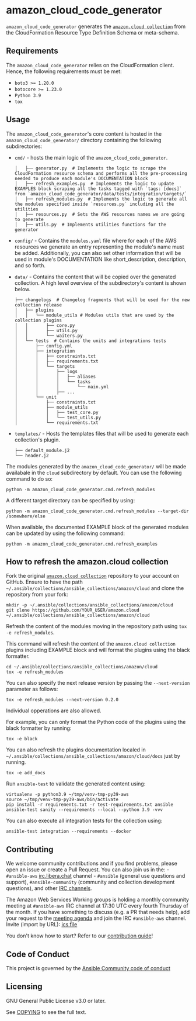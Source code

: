 # amazon_cloud_code_generator

`amazon_cloud_code_generator` generates the [``amazon.cloud collection``](https://github.com/ansible-collections/amazon.cloud) from the CloudFormation Resource Type Definition Schema or meta-schema.

## Requirements

The `amazon_cloud_code_generator` relies on the CloudFormation client. Hence, the following requirements must be met:
- `boto3 >= 1.20.0`
- `botocore >= 1.23.0`
- `Python 3.9`
- `tox`

## Usage

The `amazon_cloud_code_generator`'s core content is hosted in the `amazon_cloud_code_generator/` directory containing the following subdirectories:

- `cmd/` - hosts the main logic of the `amazon_cloud_code_generator`.
    ```
    │   ├── generator.py  # Implements the logic to scrape the CloudFormation resource schema and performs all the pre-processing needed to produce each module's DOCUMENTATION block
    │   ├── refresh_examples.py  # Implements the logic to update EXAMPLES block scraping all the tasks tagged with `tags: [docs]` from `amazon_cloud_code_generator/data/tests/integration/targets/`
    │   ├── refresh_modules.py  # Implements the logic to generate all the modules specified inside `resources.py` including all the utilities
    │   ├── resources.py  # Sets the AWS resources names we are going to generate  
    │   ├── utils.py  # Implements utilities functions for the generator
    ```

- `config/` - Contains the `modules.yaml` file where for each of the AWS resources we generate an entry representing the module's name must be added. Additionally, you can also set other information that will be used in module's DOCUMENTATION like short_description, description, and so forth.

- `data/` - Contains the content that will be copied over the generated collection. A high level overview of the subdirectory's content is shown below.
    ```
    ├── changelogs  # Changelog fragments that will be used for the new collection release
    │   ├── plugins
    │   │   └── module_utils # Modules utils that are used by the collection plugins
    │   │       ├── core.py
    │   │       ├── utils.py
    │   │       └── waiters.py
    │   └── tests  # Contains the units and integrations tests
    │       ├── config.yml
    │       ├── integration
    │       │   ├── constraints.txt
    │       │   ├── requirements.txt
    │       │   └── targets
    │       │       ├── logs
    │       │       │   ├── aliases
    │       │       │   └── tasks
    │       │       │       └── main.yml
    │       │       ├── ...
    │       └── unit
    │           ├── constraints.txt
    │           ├── module_utils
    │           │   ├── test_core.py
    │           │   └── test_utils.py
    │           └── requirements.txt
    ```

- `templates/` - Hosts the templates files that will be used to generate each collection's plugin. 
    ```
    ├── default_module.j2
    └── header.j2
    ```

The modules generated by the `amazon_cloud_code_generator/` will be made availabale in the `cloud` subdirectory by default. You can use the following command to do so:

```python -m amazon_cloud_code_generator.cmd.refresh_modules```

A different target directory can be specified by using:

```python -m amazon_cloud_code_generator.cmd.refresh_modules --target-dir /somewhere/else```

When available, the documented EXAMPLE block of the generated modules can be updated by using the following command:

```python -m amazon_cloud_code_generator.cmd.refresh_examples```

## How to refresh the amazon.cloud collection

Fork the original [``amazon.cloud collection``](https://github.com/ansible-collections/amazon.cloud) repository to your account on GitHub. Ensure to have the path `~/.ansible/collections/ansible_collections/amazon/cloud` and clone the repository from your fork:
```
mkdir -p ~/.ansible/collections/ansible_collections/amazon/cloud
git clone https://github.com/YOUR_USER/amazon.cloud ~/.ansible/collections/ansible_collections/amazon/cloud
```

Refresh the content of the modules moving in the repository path using `tox -e refresh_modules`.

This command will refresh the content of the ``amazon.cloud collection`` plugins including EXAMPLE block and will format the plugins using the black formatter.
```
cd ~/.ansible/collections/ansible_collections/amazon/cloud
tox -e refresh_modules
```

You can also specify the next release version by passing the `--next-version` parameter as follows:
```
tox -e refresh_modules --next-version 0.2.0
```

Individual opperations are also allowed. 

For example, you can only format the Python code of the plugins using the black formatter by running:

```tox -e black```

You can also refresh the plugins documentation localed in `~/.ansible/collections/ansible_collections/amazon/cloud/docs` just by running.

```tox -e add_docs```

Run `ansible-test` to validate the generated content using:
```
virtualenv -p python3.9 ~/tmp/venv-tmp-py39-aws
source ~/tmp/venv-tmp-py39-aws/bin/activate
pip install -r requirements.txt -r test-requirements.txt ansible
ansible-test sanity --requirements --local --python 3.9 -vvv
```

You can also execute all integration tests for the collection using:
```
ansible-test integration --requirements --docker

```

## Contributing
We welcome community contributions and if you find problems, please open an issue or create a Pull Request. You can also join us in the:
    - `#ansible-aws` [irc.libera.chat](https://libera.chat/) channel
    - `#ansible` (general use questions and support), `#ansible-community` (community and collection development questions), and other [IRC channels](https://docs.ansible.com/ansible/devel/community/communication.html#irc-channels).

The Amazon Web Services Working groups is holding a monthly community meeting at `#ansible-aws` IRC channel at 17:30 UTC every fourth Thursday of the month. If you have something to discuss (e.g. a PR that needs help), add your request to the [meeting agenda](https://github.com/ansible/community/issues/654) and join the IRC `#ansible-aws` channel. Invite (import by URL): [ics file](https://raw.githubusercontent.com/ansible/community/main/meetings/ical/aws.ics)

You don't know how to start? Refer to our [contribution guide](CONTRIBUTING.md)!

## Code of Conduct

This project is governed by the [Ansible Community code of conduct](https://docs.ansible.com/ansible/latest/community/code_of_conduct.html)

## Licensing

GNU General Public License v3.0 or later.

See [COPYING](https://www.gnu.org/licenses/gpl-3.0.txt) to see the full text.
